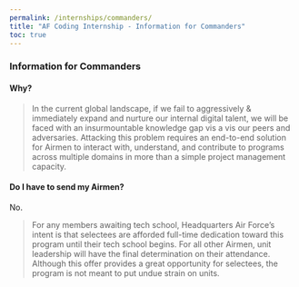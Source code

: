 ```yaml
---
permalink: /internships/commanders/
title: "AF Coding Internship - Information for Commanders"
toc: true
---
```


### Information for Commanders

#### Why?
>In the current global landscape, if we fail to aggressively & immediately expand and nurture our internal digital talent, we will be faced with an insurmountable knowledge gap vis a vis our peers and adversaries. Attacking this problem requires an end-to-end solution for Airmen to interact with, understand, and contribute to programs across multiple domains in more than a simple project management capacity.

#### Do I have to send my Airmen?
No.

>For any members awaiting tech school, Headquarters Air Force’s intent is that selectees are afforded full-time dedication toward this program until their tech school begins. For all other Airmen, unit leadership will have the final determination on their attendance. Although this offer provides a great opportunity for selectees, the program is not meant to put undue strain on units.

